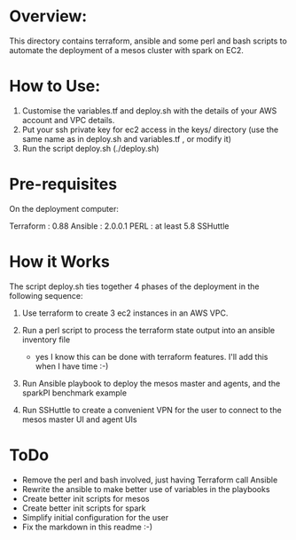 Overview:
=========

This directory contains terraform, ansible and some perl and bash scripts to automate the deployment of a mesos cluster with spark on EC2.

How to Use:
==========

1) Customise the variables.tf and deploy.sh with the details of your AWS account and VPC details.
2) Put your ssh private key for ec2 access in the keys/ directory (use the same name as in deploy.sh and variables.tf , or modify it)
3) Run the script deploy.sh (./deploy.sh)

Pre-requisites
==============

On the deployment computer:

Terraform	: 0.88
Ansible		: 2.0.0.1
PERL		: at least 5.8
SSHuttle

How it Works
=============

The script deploy.sh ties together 4 phases of the deployment in the following sequence:

1) Use terraform to create 3 ec2 instances in an AWS VPC.
2) Run a perl script to process the terraform state output into an ansible inventory file

	- yes I know this can be done with terraform  features. I'll add this when I have time :-)

3) Run Ansible playbook to deploy the mesos master and agents, and the sparkPI benchmark example
4) Run SSHuttle to create a convenient VPN for the user to connect to the mesos master UI and agent UIs

ToDo
====

 - Remove the perl and bash involved, just having Terraform call Ansible
 - Rewrite the ansible to make better use of variables in the playbooks
 - Create better init scripts for mesos
 - Create better init scripts for spark
 - Simplify initial configuration for the user
 - Fix the markdown in this readme :-)
 
